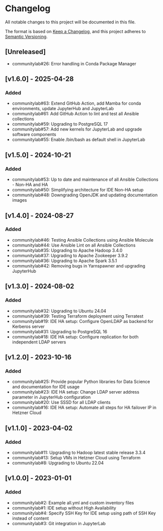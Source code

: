 # Changelog

All notable changes to this project will be documented in this file.

The format is based on [Keep a Changelog](https://keepachangelog.com/en/1.0.0/),
and this project adheres to [Semantic Versioning](https://semver.org/spec/v2.0.0.html).

## [Unreleased]

- communitylab#26: Error handling in Conda Package Manager

## [v1.6.0] - 2025-04-28

### Added

- communitylab#63: Extend GitHub Action, add Mamba for conda environments, update JupyterHub and JupyterLab
- communitylab#61: Add GitHub Action to lint and test all Ansible collections
- communitylab#59: Upgrading to PostgreSQL 17
- communitylab#57: Add new kernels for JupyterLab and upgrade software components
- communitylab#55: Enable /bin/bash as default shell in JupyterLab

## [v1.5.0] - 2024-10-21

### Added

- communitylab#53: Up to date and maintenance of all Ansible Collections - Non-HA and HA
- communitylab#50: Simplifying architecture for IDE Non-HA setup
- communitylab#48: Downgrading OpenJDK and updating documentation images

## [v1.4.0] - 2024-08-27

### Added

- communitylab#46: Testing Ansible Collections using Ansible Molecule
- communitylab#44: Use Ansible Lint on all Ansible Collections
- communitylab#35: Upgrading to Apache Hadoop 3.4.0
- communitylab#37: Upgrading to Apache Zookeeper 3.9.2
- communitylab#36: Upgrading to Apache Spark 3.5.1
- communitylab#42: Removing bugs in Yarnspawner and upgrading JupyterHub

## [v1.3.0] - 2024-08-02

### Added

- communitylab#32: Upgrading to Ubuntu 24.04
- communitylab#39: Testing Terraform deployment using Terratest
- communitylab#19: IDE HA setup: Configure OpenLDAP as backend for Kerberos server
- communitylab#31: Upgrading to PostgreSQL 16
- communitylab#18: IDE HA setup: Configure replication for both independent LDAP servers

## [v1.2.0] - 2023-10-16

### Added

- communitylab#25: Provide popular Python libraries for Data Science and documentation for IDE usage
- communitylab#23: IDE HA setup: Change LDAP server address parameter in JupyterHub configuration
- communitylab#20: Use SSSD for all LDAP clients
- communitylab#16: IDE HA setup: Automate all steps for HA failover IP in Hetzner Cloud

## [v1.1.0] - 2023-04-02

### Added

- communitylab#11: Upgrading to Hadoop latest stable release 3.3.4
- communitylab#13: Setup VMs in Hetzner Cloud using Terraform
- communitylab#8: Upgrading to Ubuntu 22.04

## [v1.0.0] - 2023-01-01

### Added
 
- communitylab#2: Example all.yml and custom inventory files
- communitylab#1: IDE setup without High Availability
- communitylab#4: Specify SSH Key for IDE setup using path of SSH Key instead of content
- communitylab#3: Git integration in JupyterLab
